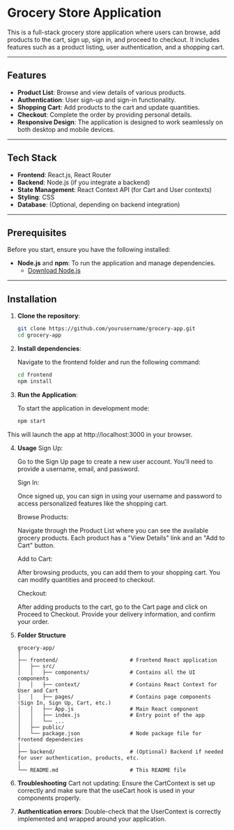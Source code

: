 # Grocery Store Application

This is a full-stack grocery store application where users can browse, add products to the cart, sign up, sign in, and proceed to checkout. It includes features such as a product listing, user authentication, and a shopping cart.

---

## Features

- **Product List**: Browse and view details of various products.
- **Authentication**: User sign-up and sign-in functionality.
- **Shopping Cart**: Add products to the cart and update quantities.
- **Checkout**: Complete the order by providing personal details.
- **Responsive Design**: The application is designed to work seamlessly on both desktop and mobile devices.

---

## Tech Stack

- **Frontend**: React.js, React Router
- **Backend**: Node.js (if you integrate a backend)
- **State Management**: React Context API (for Cart and User contexts)
- **Styling**: CSS
- **Database**: (Optional, depending on backend integration)

---

## Prerequisites

Before you start, ensure you have the following installed:

- **Node.js** and **npm**: To run the application and manage dependencies.
  - [Download Node.js](https://nodejs.org/)
  
---

## Installation

1. **Clone the repository**:

   ```bash
   git clone https://github.com/yourusername/grocery-app.git
   cd grocery-app

2. **Install dependencies**:

    Navigate to the frontend folder and run the following command:

    ```bash
    cd frontend
    npm install

3. **Run the Application**:

    To start the application in development mode:

    ```bash
    npm start

This will launch the app at http://localhost:3000 in your browser.

4. **Usage**
    Sign Up:

    Go to the Sign Up page to create a new user account. You'll need to provide a username, email, and password.

    Sign In:

    Once signed up, you can sign in using your username and password to access personalized features like the shopping cart.

    Browse Products:

    Navigate through the Product List where you can see the available grocery products. Each product has a "View Details" link and an "Add to Cart" button.

    Add to Cart:

    After browsing products, you can add them to your shopping cart. You can modify quantities and proceed to checkout.

    Checkout:

    After adding products to the cart, go to the Cart page and click on Proceed to Checkout. Provide your delivery information, and confirm your order.

5. **Folder Structure**

    ```plaintext
    grocery-app/
    │
    ├── frontend/                       # Frontend React application
    │   ├── src/
    │   │   ├── components/             # Contains all the UI components
    │   │   ├── context/                # Contains React Context for User and Cart
    │   │   ├── pages/                  # Contains page components (Sign In, Sign Up, Cart, etc.)
    │   │   ├── App.js                  # Main React component
    │   │   ├── index.js                # Entry point of the app
    │   │   └── ...
    │   ├── public/
    │   └── package.json                # Node package file for frontend dependencies
    │
    ├── backend/                        # (Optional) Backend if needed for user authentication, products, etc.
    │
    └── README.md                       # This README file

6. **Troubleshooting**
    Cart not updating: Ensure the CartContext is set up correctly and make sure that the useCart hook is used in your components properly.

7. **Authentication errors**: 
    Double-check that the UserContext is correctly implemented and wrapped around your application.



